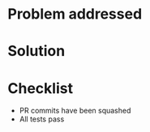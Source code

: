 # Problem addressed

<!-- The problem/issue addressed by this PR is ... -->

# Solution

<!-- Solution description in here -->

# Checklist

- PR commits have been squashed
- All tests pass
